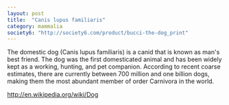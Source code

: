 ```yaml
---
layout: post
title:  "Canis lupus familiaris"
category: mammalia
society6: "http://society6.com/product/bucci-the-dog_print"
---
```


The domestic dog (Canis lupus familiaris) is a canid that is known as man's best friend. The dog was the first domesticated animal and has been widely kept as a working, hunting, and pet companion. According to recent coarse estimates, there are currently between 700 million and one billion dogs, making them the most abundant member of order Carnivora in the world.

http://en.wikipedia.org/wiki/Dog
